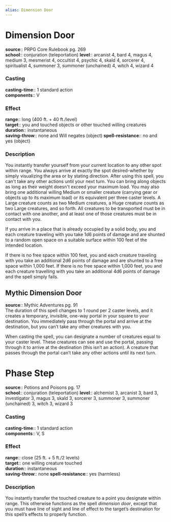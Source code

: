 ```yaml
---
alias: Dimension Door
---
```


# Dimension Door 

**source**:: PRPG Core Rulebook pg. 269  
**school**:: conjuration (teleportation)
**level**:: arcanist 4, bard 4, magus 4, medium 3, mesmerist 4, occultist 4, psychic 4, skald 4, sorcerer 4, spiritualist 4, summoner 3, summoner (unchained) 4, witch 4, wizard 4

### Casting 

**casting-time**:: 1 standard action  
**components**:: V

### Effect 

**range**:: long (400 ft. + 40 ft./level)  
**target**:: you and touched objects or other touched willing creatures  
**duration**:: instantaneous  
**saving-throw**:: none and Will negates (object)
**spell-resistance**:: no and yes (object)

### Description 

You instantly transfer yourself from your current location to any other spot within range. You always arrive at exactly the spot desired-whether by simply visualizing the area or by stating direction. After using this spell, you can't take any other actions until your next turn. You can bring along objects as long as their weight doesn't exceed your maximum load. You may also bring one additional willing Medium or smaller creature (carrying gear or objects up to its maximum load) or its equivalent per three caster levels. A Large creature counts as two Medium creatures, a Huge creature counts as two Large creatures, and so forth. All creatures to be transported must be in contact with one another, and at least one of those creatures must be in contact with you.  
  
If you arrive in a place that is already occupied by a solid body, you and each creature traveling with you take 1d6 points of damage and are shunted to a random open space on a suitable surface within 100 feet of the intended location.  
  
If there is no free space within 100 feet, you and each creature traveling with you take an additional 2d6 points of damage and are shunted to a free space within 1,000 feet. If there is no free space within 1,000 feet, you and each creature travelling with you take an additional 4d6 points of damage and the spell simply fails.

## Mythic Dimension Door 

**source**:: Mythic Adventures pg. 91  
The duration of this spell changes to 1 round per 2 caster levels, and it creates a temporary, invisible, one-way portal in your square to your destination. You immediately pass through the portal and arrive at the destination, but you can’t take any other creatures with you.  
  
When casting the spell, you can designate a number of creatures equal to your caster level. These creatures can see and use the portal, passing through it to arrive at the destination (this isn’t an action). A creature that passes through the portal can’t take any other actions until its next turn.

# Phase Step 

**source**:: Potions and Poisons pg. 17  
**school**:: conjuration (teleportation)
**level**:: alchemist 3, arcanist 3, bard 3, investigator 3, magus 3, skald 3, sorcerer 3, summoner 3, summoner (unchained) 3, witch 3, wizard 3

### Casting 

**casting-time**:: 1 standard action  
**components**:: V, S

### Effect 

**range**:: close (25 ft. + 5 ft./2 levels)  
**target**:: one willing creature touched  
**duration**:: instantaneous  
**saving-throw**:: none
**spell-resistance**:: yes (harmless)

### Description 

You instantly transfer the touched creature to a point you designate within range. This otherwise functions as the spell *dimension door*, except that you must have line of sight and line of effect to the target’s destination for this spell’s effects to properly function.
